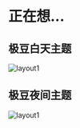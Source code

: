 # 正在想...

## 极豆白天主题

![layout1](http://file-qiniu.dudu-lucky.com/theme/zzx/theme_zzx_jdbt.jpeg)

## 极豆夜间主题

![layout1](http://file-qiniu.dudu-lucky.com/theme/zzx/theme_zzx_jdyj.jpeg)
